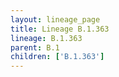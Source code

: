 ```yaml
---
layout: lineage_page
title: Lineage B.1.363
lineage: B.1.363
parent: B.1
children: ['B.1.363']
---
```

